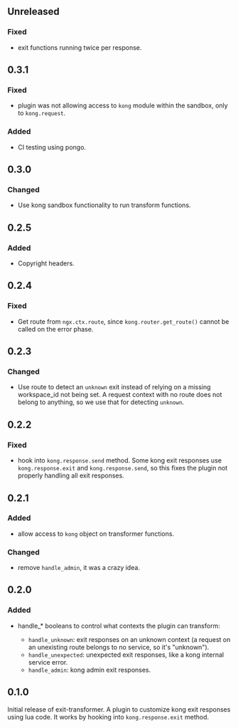 ## Unreleased

### Fixed

- exit functions running twice per response.

## 0.3.1

### Fixed

- plugin was not allowing access to `kong` module within the sandbox, only
to `kong.request`.


### Added

- CI testing using pongo.

## 0.3.0

### Changed

- Use kong sandbox functionality to run transform functions.

## 0.2.5

### Added

- Copyright headers.

## 0.2.4

### Fixed

- Get route from `ngx.ctx.route`, since `kong.router.get_route()` cannot be
called on the error phase.

## 0.2.3

### Changed

- Use route to detect an `unknown` exit instead of relying on a missing
workspace_id not being set. A request context with no route does not belong to
anything, so we use that for detecting `unknown`.

## 0.2.2

### Fixed

- hook into `kong.response.send` method. Some kong exit responses use
`kong.response.exit` and `kong.response.send`, so this fixes the plugin not
properly handling all exit responses.


## 0.2.1

### Added

- allow access to `kong` object on transformer functions.

### Changed

- remove `handle_admin`, it was a crazy idea.

## 0.2.0

### Added

- handle_* booleans to control what contexts the plugin can transform:

  * `handle_unknown`: exit responses on an unknown context (a request on an
  unexisting route belongs to no service, so it's "unknown").
  * `handle_unexpected`: unexpected exit responses, like a kong internal
  service error.
  * `handle_admin`: kong admin exit responses.

## 0.1.0

Initial release of exit-transformer. A plugin to customize kong exit responses
using lua code. It works by hooking into `kong.response.exit` method.
